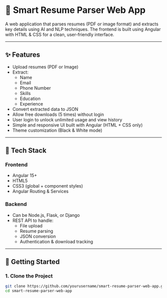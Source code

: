 # 🧠 Smart Resume Parser Web App

A web application that parses resumes (PDF or image format) and extracts key details using AI and NLP techniques. The frontend is built using Angular with HTML & CSS for a clean, user-friendly interface.

---

## ✨ Features

- Upload resumes (PDF or Image)
- Extract:
  - Name
  - Email
  - Phone Number
  - Skills
  - Education
  - Experience
- Convert extracted data to JSON
- Allow free downloads (5 times) without login
- User login to unlock unlimited usage and view history
- Simple and responsive UI built with Angular (HTML + CSS only)
- Theme customization (Black & White mode)

---

## 🚀 Tech Stack

### Frontend

- Angular 15+
- HTML5
- CSS3 (global + component styles)
- Angular Routing & Services

### Backend

- Can be Node.js, Flask, or Django
- REST API to handle:
  - File upload
  - Resume parsing
  - JSON conversion
  - Authentication & download tracking

---

## 🏁 Getting Started

### 1. Clone the Project

```bash
git clone https://github.com/yourusername/smart-resume-parser-web-app.git
cd smart-resume-parser-web-app

